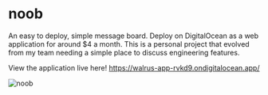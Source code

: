 # noob
An easy to deploy, simple message board. Deploy on DigitalOcean as a web application for around $4 a month. This is a personal project that evolved from my team needing a simple place to discuss engineering features.

View the application live here!
https://walrus-app-rvkd9.ondigitalocean.app/

![noob](https://github.com/hcm444/noob/assets/32826270/5fdc19b3-c725-4252-84db-a5acc2ff9706)
